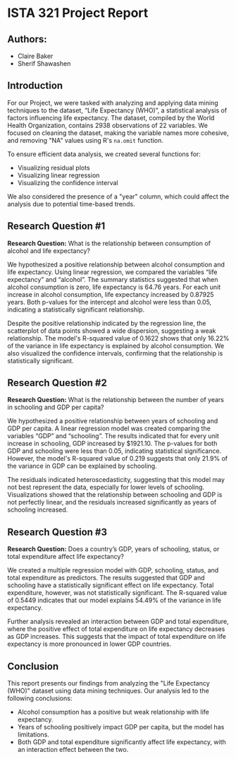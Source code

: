 # ISTA 321 Project Report

## Authors:
- Claire Baker
- Sherif Shawashen

## Introduction

For our Project, we were tasked with analyzing and applying data mining techniques to the dataset, “Life Expectancy (WHO)”, a statistical analysis of factors influencing life expectancy. The dataset, compiled by the World Health Organization, contains 2938 observations of 22 variables. We focused on cleaning the dataset, making the variable names more cohesive, and removing "NA" values using R's `na.omit` function.

To ensure efficient data analysis, we created several functions for:
- Visualizing residual plots
- Visualizing linear regression
- Visualizing the confidence interval

We also considered the presence of a "year" column, which could affect the analysis due to potential time-based trends.

## Research Question #1

**Research Question:** What is the relationship between consumption of alcohol and life expectancy?

We hypothesized a positive relationship between alcohol consumption and life expectancy. Using linear regression, we compared the variables “life expectancy” and “alcohol”. The summary statistics suggested that when alcohol consumption is zero, life expectancy is 64.76 years. For each unit increase in alcohol consumption, life expectancy increased by 0.87925 years. Both p-values for the intercept and alcohol were less than 0.05, indicating a statistically significant relationship.

Despite the positive relationship indicated by the regression line, the scatterplot of data points showed a wide dispersion, suggesting a weak relationship. The model's R-squared value of 0.1622 shows that only 16.22% of the variance in life expectancy is explained by alcohol consumption. We also visualized the confidence intervals, confirming that the relationship is statistically significant.

## Research Question #2

**Research Question:** What is the relationship between the number of years in schooling and GDP per capita?

We hypothesized a positive relationship between years of schooling and GDP per capita. A linear regression model was created comparing the variables “GDP” and “schooling”. The results indicated that for every unit increase in schooling, GDP increased by $1921.10. The p-values for both GDP and schooling were less than 0.05, indicating statistical significance. However, the model's R-squared value of 0.219 suggests that only 21.9% of the variance in GDP can be explained by schooling.

The residuals indicated heteroscedasticity, suggesting that this model may not best represent the data, especially for lower levels of schooling. Visualizations showed that the relationship between schooling and GDP is not perfectly linear, and the residuals increased significantly as years of schooling increased.

## Research Question #3

**Research Question:** Does a country’s GDP, years of schooling, status, or total expenditure affect life expectancy?

We created a multiple regression model with GDP, schooling, status, and total expenditure as predictors. The results suggested that GDP and schooling have a statistically significant effect on life expectancy. Total expenditure, however, was not statistically significant. The R-squared value of 0.5449 indicates that our model explains 54.49% of the variance in life expectancy. 

Further analysis revealed an interaction between GDP and total expenditure, where the positive effect of total expenditure on life expectancy decreases as GDP increases. This suggests that the impact of total expenditure on life expectancy is more pronounced in lower GDP countries.

## Conclusion

This report presents our findings from analyzing the "Life Expectancy (WHO)" dataset using data mining techniques. Our analysis led to the following conclusions:
- Alcohol consumption has a positive but weak relationship with life expectancy.
- Years of schooling positively impact GDP per capita, but the model has limitations.
- Both GDP and total expenditure significantly affect life expectancy, with an interaction effect between the two.
